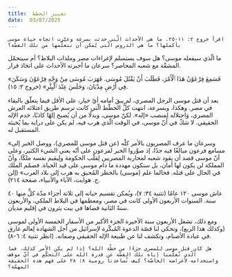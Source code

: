 ```yaml
---
title:  تغيير الخطط
date:  03/07/2025
---
```


`اقرأ خروج ٢: ١١-٢٥. ما هي الأحداث الّتي حدثت بسرعة وغيَّرت اتجاه حياة موسى بأكملها؟ ما هي الدروس الّتي يُمكن أن نتعلّمها من تلك القصّة؟`

ما الّذي سيفعله موسى؟ هل سوف يستسلم لإغراءات مصر وملذات البلاط؟ أم سيتحمّل المشقّة مع شعبه المحاصر؟ سرعان ما أجبرته الأحداث على اتخاذ قرار.

«فَسَمِعَ فِرْعَوْنُ هَذَا ٱلْأَمْرَ، فَطَلَبَ أَنْ يَقْتُلَ مُوسَى. فَهَرَبَ مُوسَى مِنْ وَجْهِ فِرْعَوْنَ وَسَكَنَ فِي أَرْضِ مِدْيَانَ، وَجَلَسَ عِنْدَ ٱلْبِئْرِ» (خروج ٢: ١٥).

بعد أن قتل موسى الرجل المصري، لم يبقَ أمامه أيّ خيار، على الأقل فيما يتعلّق بالبقاء في مصر. وهكذا، وبسرعة، انتهت كلُّ الخطّط الّتي كانت ترسم طريق اعتلائه العرش المصري، وَاحتلاله لِمنصب «إله». لكنّ موسى، وبدلًا من أن يُصبح إلهًا كاذبًا، خدم الإله الحقيقي. لا شكّ في أنّ موسى، في الوقت الّذي هرب فيه، لم يكن على دراية بما يُخبئه المستقبل له.

«وسرعان ما عرف المصريون بالأمر كلّه (عن قتل موسى للمصري)، ووصل الخبر إلى مسامع فرعون مبالغًا فيه جدًا، إذ صوَّروا الخبر لفرعون على أنّه يعني الشيء الكثير، وعلى أنّ موسى قصد أن يقود شعبه لمحاربة المصريين لِقلّب الحكومة ولِيقيم نفسه ملكًا، وأنّ المملكة لن يكون لها أمان، بل ستكون مهددة ما دام موسى على قيد الحياة. فصمّم الملك في الحال على قتله. فحالما علم (موسى) بالخطر المُحيق به هرب إلى بلاد العرب» (إلن ج. هوايت، الآباء والأنبياء، صفحة ٢١٤).

عاش موسى ١٢٠ عامًا (تثنية ٣٤: ٧)، ويُمكن تقسيم حياته إلى ثلاثة أجزاء مدّة كلٍّ منها ٤٠ سنة. السنوات الأربعون الأولى كانت في مصر، ومعظمها في البلاط الملكي، والأربعون سنةً الثانية قضاها في بيت يثرون في إقليم مديان.

ومع ذلك، تشغل الأربعون سنة الأخيرة الجزء الأكبر من الأسفار الخمسة الأولى لموسى (وكذلك هذا الربع)، وتحكي لنا قصّة الدعوة المُبكّرة لإسرائيل من أجل الشهادة لِعالم غارق في عبادة الأصنام، وتكشف لنا عن طبيعة الإله الحقيقي وصفاته. (انظر تثنية ٤: ٦-٨).

`هل كان قتل موسى للمصري جزءًا من خطّة الله؟ إذا لم يكن الأمر كذلك، فما الّذي تُعلّمنا إياه تلك القصّة عن قدرة الله على التحكّمِ في أيّ موقف واستخدامه لأغراضه الخاصّة؟ كيف تُساعدنا رومية ٨: ٢٨ على فهم هذه الحقيقة المهمّة؟`